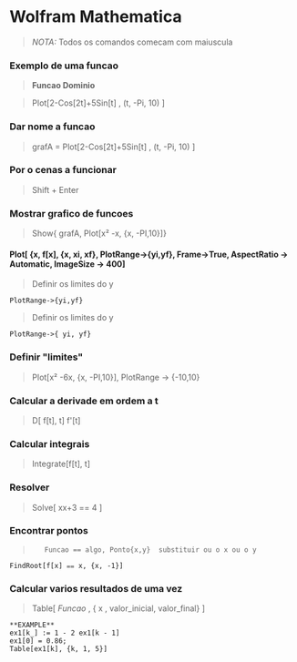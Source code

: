 # Wolfram Mathematica
> *NOTA:* Todos os comandos comecam com maiuscula

### Exemplo de uma funcao
> **Funcao                   Dominio**

> Plot[2-Cos[2t]+5Sin[t] , (t, -Pi, 10) ]

### Dar nome a funcao
> grafA = Plot[2-Cos[2t]+5Sin[t] , (t, -Pi, 10) ] 

### Por o cenas a funcionar
> Shift + Enter

### Mostrar grafico de funcoes
> Show{ grafA, Plot[x² -x, {x, -PI,10}]}

#### Plot[ {x, f[x], {x, xi, xf}, PlotRange->{yi,yf}, Frame->True, AspectRatio -> Automatic, ImageSize -> 400]

> Definir os limites do y
```
PlotRange->{yi,yf}
```

> Definir os limites do y 
```
PlotRange->{ yi, yf} 
```

### Definir "limites"
> Plot[x² -6x, {x, -PI,10}], PlotRange -> {-10,10}

### Calcular a derivade em ordem a t
> D[ f[t], t]
> f'[t]

### Calcular integrais
> Integrate[f[t], t]

### Resolver
> Solve[ xx+3 == 4 ]

### Encontrar pontos
>        Funcao == algo, Ponto{x,y}  substituir ou o x ou o y
```
FindRoot[f[x] ⩵ x, {x, -1}]
```

### Calcular varios resultados de uma vez
> Table[ *Funcao* , { x , valor_inicial, valor_final} ] 
```
**EXAMPLE**
ex1[k_] := 1 - 2 ex1[k - 1]
ex1[0] = 0.86;
Table[ex1[k], {k, 1, 5}]
```



